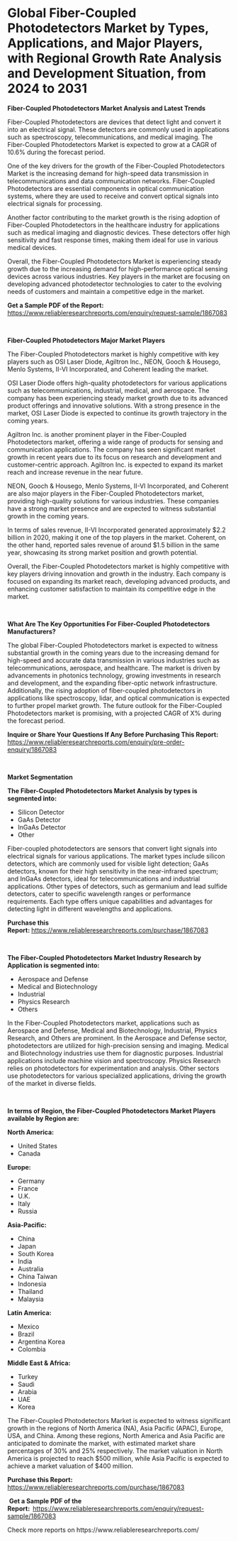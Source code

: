 <p><h1>Global Fiber-Coupled Photodetectors Market by Types, Applications, and Major Players, with Regional Growth Rate Analysis and Development Situation, from 2024 to 2031</h1></p><p><strong>Fiber-Coupled Photodetectors Market Analysis and Latest Trends</strong></p>
<p><p>Fiber-Coupled Photodetectors are devices that detect light and convert it into an electrical signal. These detectors are commonly used in applications such as spectroscopy, telecommunications, and medical imaging. The Fiber-Coupled Photodetectors Market is expected to grow at a CAGR of 10.6% during the forecast period.</p><p>One of the key drivers for the growth of the Fiber-Coupled Photodetectors Market is the increasing demand for high-speed data transmission in telecommunications and data communication networks. Fiber-Coupled Photodetectors are essential components in optical communication systems, where they are used to receive and convert optical signals into electrical signals for processing.</p><p>Another factor contributing to the market growth is the rising adoption of Fiber-Coupled Photodetectors in the healthcare industry for applications such as medical imaging and diagnostic devices. These detectors offer high sensitivity and fast response times, making them ideal for use in various medical devices.</p><p>Overall, the Fiber-Coupled Photodetectors Market is experiencing steady growth due to the increasing demand for high-performance optical sensing devices across various industries. Key players in the market are focusing on developing advanced photodetector technologies to cater to the evolving needs of customers and maintain a competitive edge in the market.</p></p>
<p><strong>Get a Sample PDF of the Report:&nbsp;</strong> <a href="https://www.reliableresearchreports.com/enquiry/request-sample/1867083">https://www.reliableresearchreports.com/enquiry/request-sample/1867083</a></p>
<p>&nbsp;</p>
<p><strong>Fiber-Coupled Photodetectors Major Market Players</strong></p>
<p><p>The Fiber-Coupled Photodetectors market is highly competitive with key players such as OSI Laser Diode, Agiltron Inc., NEON, Gooch & Housego, Menlo Systems, II-VI Incorporated, and Coherent leading the market. </p><p>OSI Laser Diode offers high-quality photodetectors for various applications such as telecommunications, industrial, medical, and aerospace. The company has been experiencing steady market growth due to its advanced product offerings and innovative solutions. With a strong presence in the market, OSI Laser Diode is expected to continue its growth trajectory in the coming years.</p><p>Agiltron Inc. is another prominent player in the Fiber-Coupled Photodetectors market, offering a wide range of products for sensing and communication applications. The company has seen significant market growth in recent years due to its focus on research and development and customer-centric approach. Agiltron Inc. is expected to expand its market reach and increase revenue in the near future.</p><p>NEON, Gooch & Housego, Menlo Systems, II-VI Incorporated, and Coherent are also major players in the Fiber-Coupled Photodetectors market, providing high-quality solutions for various industries. These companies have a strong market presence and are expected to witness substantial growth in the coming years.</p><p>In terms of sales revenue, II-VI Incorporated generated approximately $2.2 billion in 2020, making it one of the top players in the market. Coherent, on the other hand, reported sales revenue of around $1.5 billion in the same year, showcasing its strong market position and growth potential.</p><p>Overall, the Fiber-Coupled Photodetectors market is highly competitive with key players driving innovation and growth in the industry. Each company is focused on expanding its market reach, developing advanced products, and enhancing customer satisfaction to maintain its competitive edge in the market.</p></p>
<p>&nbsp;</p>
<p><strong>What Are The Key Opportunities For Fiber-Coupled Photodetectors Manufacturers?</strong></p>
<p><p>The global Fiber-Coupled Photodetectors market is expected to witness substantial growth in the coming years due to the increasing demand for high-speed and accurate data transmission in various industries such as telecommunications, aerospace, and healthcare. The market is driven by advancements in photonics technology, growing investments in research and development, and the expanding fiber-optic network infrastructure. Additionally, the rising adoption of fiber-coupled photodetectors in applications like spectroscopy, lidar, and optical communication is expected to further propel market growth. The future outlook for the Fiber-Coupled Photodetectors market is promising, with a projected CAGR of X% during the forecast period.</p></p>
<p><strong>Inquire or Share Your Questions If Any Before Purchasing This Report:</strong> <a href="https://www.reliableresearchreports.com/enquiry/pre-order-enquiry/1867083">https://www.reliableresearchreports.com/enquiry/pre-order-enquiry/1867083</a></p>
<p>&nbsp;</p>
<p><strong>Market Segmentation</strong></p>
<p><strong>The Fiber-Coupled Photodetectors Market Analysis by types is segmented into:</strong></p>
<p><ul><li>Silicon Detector</li><li>GaAs Detector</li><li>InGaAs Detector</li><li>Other</li></ul></p>
<p><p>Fiber-coupled photodetectors are sensors that convert light signals into electrical signals for various applications. The market types include silicon detectors, which are commonly used for visible light detection; GaAs detectors, known for their high sensitivity in the near-infrared spectrum; and InGaAs detectors, ideal for telecommunications and industrial applications. Other types of detectors, such as germanium and lead sulfide detectors, cater to specific wavelength ranges or performance requirements. Each type offers unique capabilities and advantages for detecting light in different wavelengths and applications.</p></p>
<p><strong>Purchase this Report:&nbsp;</strong><a href="https://www.reliableresearchreports.com/purchase/1867083">https://www.reliableresearchreports.com/purchase/1867083</a></p>
<p>&nbsp;</p>
<p><strong>The Fiber-Coupled Photodetectors Market Industry Research by Application is segmented into:</strong></p>
<p><ul><li>Aerospace and Defense</li><li>Medical and Biotechnology</li><li>Industrial</li><li>Physics Research</li><li>Others</li></ul></p>
<p><p>In the Fiber-Coupled Photodetectors market, applications such as Aerospace and Defense, Medical and Biotechnology, Industrial, Physics Research, and Others are prominent. In the Aerospace and Defense sector, photodetectors are utilized for high-precision sensing and imaging. Medical and Biotechnology industries use them for diagnostic purposes. Industrial applications include machine vision and spectroscopy. Physics Research relies on photodetectors for experimentation and analysis. Other sectors use photodetectors for various specialized applications, driving the growth of the market in diverse fields.</p></p>
<p>&nbsp;</p>
<p><strong>In terms of Region, the Fiber-Coupled Photodetectors Market Players available by Region are:</strong></p>
<p>
    <p> <strong> North America: </strong>
        <ul>
            <li>United States</li>
            <li>Canada</li>
        </ul>
        </p> 
    <p> <strong> Europe: </strong>
        <ul>
            <li>Germany</li>
            <li>France</li>
            <li>U.K.</li>
            <li>Italy</li>
            <li>Russia</li>
        </ul>
        </p> 
    <p> <strong> Asia-Pacific: </strong>
        <ul>
            <li>China</li>
            <li>Japan</li>
            <li>South Korea</li>
            <li>India</li>
            <li>Australia</li>
            <li>China Taiwan</li>
            <li>Indonesia</li>
            <li>Thailand</li>
            <li>Malaysia</li>
        </ul>
        </p> 
    <p> <strong> Latin America: </strong>
        <ul>
            <li>Mexico</li>
            <li>Brazil</li>
            <li>Argentina Korea</li>
            <li>Colombia</li>
        </ul>
        </p> 
    <p> <strong> Middle East & Africa: </strong>
        <ul>
            <li>Turkey</li>
            <li>Saudi</li>
            <li>Arabia</li>
            <li>UAE</li>
            <li>Korea</li>
        </ul>
    </p>
    </p>
<p><p>The Fiber-Coupled Photodetectors Market is expected to witness significant growth in the regions of North America (NA), Asia Pacific (APAC), Europe, USA, and China. Among these regions, North America and Asia Pacific are anticipated to dominate the market, with estimated market share percentages of 30% and 25% respectively. The market valuation in North America is projected to reach $500 million, while Asia Pacific is expected to achieve a market valuation of $400 million.</p></p>
<p><strong>Purchase this Report: </strong><a href="https://www.reliableresearchreports.com/purchase/1867083">https://www.reliableresearchreports.com/purchase/1867083</a></p>
<p>&nbsp;<strong>Get a Sample PDF of the Report:&nbsp;&nbsp;</strong><a href="https://www.reliableresearchreports.com/enquiry/request-sample/1867083">https://www.reliableresearchreports.com/enquiry/request-sample/1867083</a></p>
<p><strong></strong></p>
<p>Check more reports on https://www.reliableresearchreports.com/</p>